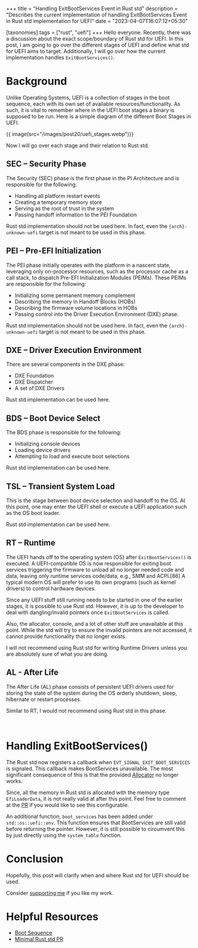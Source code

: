+++
title = "Handling ExitBootServices Event in Rust std"
description = "Describes the current implementation of handling ExitBootServices Event in Rust std implementation for UEFI"
date = "2023-04-07T16:07:12+05:30"

[taxonomies]
tags = ["rust", "uefi"]
+++
Hello everyone. Recently, there was a discussion about the exact scope/boundary of Rust std for UEFI. In this post, I am going to go over the different stages of UEFI and define what std for UEFI aims to target. Additionally, I will go over how the current implementation handles `ExitBootServices()`.

<!-- more -->

# Background
Unlike Operating Systems, UEFI is a collection of stages in the boot sequence, each with its own set of available resources/functionality. As such, it is vital to remember where in the UEFI boot stages a binary is supposed to be run. Here is a simple diagram of the different Boot Stages in UEFI.

{{ image(src="/images/post20/uefi_stages.webp")}}

Now I will go over each stage and their relation to Rust std.

## SEC – Security Phase
The Security (SEC) phase is the first phase in the PI Architecture and is responsible for the following:
- Handling all platform restart events
- Creating a temporary memory store
- Serving as the root of trust in the system
- Passing handoff information to the PEI Foundation

Rust std implementation should not be used here. In fact, even the `{arch}-unknown-uefi` target is not meant to be used in this phase.

## PEI – Pre-EFI Initialization
The PEI phase initially operates with the platform in a nascent state, leveraging only on-processor resources, such as the processor cache as a call stack, to dispatch Pre-EFI Initialization Modules (PEIMs). These PEIMs are responsible for the following:
- Initializing some permanent memory complement
- Describing the memory in Handoff Blocks (HOBs)
- Describing the firmware volume locations in HOBs
- Passing control into the Driver Execution Environment (DXE) phase.

Rust std implementation should not be used here. In fact, even the `{arch}-unknown-uefi` target is not meant to be used in this phase.

## DXE – Driver Execution Environment
There are several components in the DXE phase:
- DXE Foundation
- DXE Dispatcher
- A set of DXE Drivers

Rust std implementation can be used here.

## BDS – Boot Device Select
The BDS phase is responsible for the following:
- Initializing console devices
- Loading device drivers
- Attempting to load and execute boot selections

Rust std implementation can be used here.

## TSL – Transient System Load
This is the stage between boot device selection and handoff to the OS. At this point, one may enter the UEFI shell or execute a UEFI application such as the OS boot loader.

Rust std implementation can be used here.

## RT – Runtime
The UEFI hands off to the operating system (OS) after `ExitBootServices()` is executed. A UEFI-compatible OS is now responsible for exiting boot services triggering the firmware to unload all no longer needed code and data, leaving only runtime services code/data, e.g., SMM and ACPI.[86] A typical modern OS will prefer to use its own programs (such as kernel drivers) to control hardware devices.

Since any UEFI stuff still running needs to be started in one of the earlier stages, it is possible to use Rust std. However, it is up to the developer to deal with dangling/invalid pointers once `ExitBootServices` is called.

Also, the allocator, console, and a lot of other stuff are unavailable at this point. While the std will try to ensure the invalid pointers are not accessed, it cannot provide functionality that no longer exists. 

I will not recommend using Rust std for writing Runtime Drivers unless you are absolutely sure of what you are doing.

## AL - After Life
The After Life (AL) phase consists of persistent UEFI drivers used for storing the state of the system during the OS orderly shutdown, sleep, hibernate or restart processes.

Similar to RT, I would not recommend using Rust std in this phase.

<br>

# Handling ExitBootServices()
The Rust std now registers a callback when `EVT_SIGNAL_EXIT_BOOT_SERVICES` is signaled. This callback makes BootServices unavailable. The most significant consequence of this is that the provided [Allocator](https://doc.rust-lang.org/stable/std/alloc/trait.GlobalAlloc.html) no longer works.

Since, all the memory in Rust std is allocated with the memory type `EfiLoaderData`, it is not really valid at after this point. Feel free to comment at the [PR](https://github.com/rust-lang/rust/pull/100316) if you would like to see this configurable.

An additional function, `boot_services` has been added under `std::os::uefi::env`. This function ensures that BootServices are still valid before returning the pointer. However, it is still possible to circumvent this by just directly using the `system_table` function.

# Conclusion
Hopefully, this post will clarify when and where Rust std for UEFI should be used.

Consider [supporting me](@/pages/supportme.md) if you like my work.

# Helpful Resources
- [Boot Sequence](https://edk2-docs.gitbook.io/edk-ii-build-specification/2_design_discussion/23_boot_sequence)
- [Minimal Rust std PR](https://github.com/rust-lang/rust/pull/100316)

